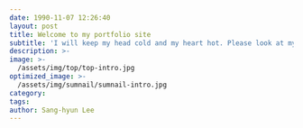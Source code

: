 ```yaml
---
date: 1990-11-07 12:26:40
layout: post
title: Welcome to my portfolio site
subtitle: 'I will keep my head cold and my heart hot. Please look at my work.'
description: >-
image: >-
  /assets/img/top/top-intro.jpg
optimized_image: >-
  /assets/img/sumnail/sumnail-intro.jpg
category: 
tags:
author: Sang-hyun Lee
---
```





